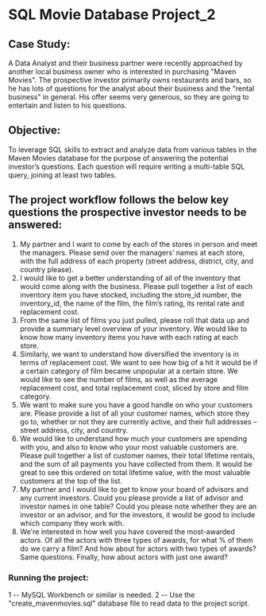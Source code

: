 # SQL Movie Database Project_2

## Case Study:
A Data Analyst and their business partner were recently approached by another local business owner who is interested in purchasing "Maven Movies". The prospective investor primarily owns restaurants and bars, so he has lots of questions for the analyst about their business and the "rental business" in general. His offer seems very generous, so they are going to entertain and listen to his questions.

## Objective:
To leverage SQL skills to extract and analyze data from various tables in the Maven Movies database for the purpose of answering the potential investor’s questions. Each question will require writing a multi-table SQL query, joining at least two tables.


## The project workflow follows the below key questions the prospective investor needs to be answered:
1. My partner and I want to come by each of the stores in person and meet the managers. Please send over the managers’ names at each store, with the full address of each property (street address, district, city, and country please).
2. I would like to get a better understanding of all of the inventory that would come along with the business. Please pull together a list of each inventory item you have stocked, including the store_id number, the inventory_id, the name of the film, the film’s rating, its rental rate and replacement cost.
3. From the same list of films you just pulled, please roll that data up and provide a summary level overview of your inventory. We would like to know how many inventory items you have with each rating at each store.
4. Similarly, we want to understand how diversified the inventory is in terms of replacement cost. We want to see how big of a hit it would be if a certain category of film became unpopular at a certain store. We would like to see the number of films, as well as the average replacement cost, and total replacement cost, sliced by store and film category.
5. We want to make sure you have a good handle on who your customers are. Please provide a list of all your customer names, which store they go to, whether or not they are currently active, and their full addresses – street address, city, and country.
6. We would like to understand how much your customers are spending with you, and also to know who your most valuable customers are. Please pull together a list of customer names, their total lifetime rentals, and the sum of all payments you have collected from them. It would be great to see this ordered on total lifetime value, with the most valuable customers at the top of the list.
7. My partner and I would like to get to know your board of advisors and any current investors. Could you please provide a list of advisor and investor names in one table? Could you please note whether they are an investor or an advisor, and for the investors, it would be good to include which company they work with.
8. We're interested in how well you have covered the most-awarded actors. Of all the actors with three types of awards, for what % of them do we carry a film? And how about for actors with two types of awards? Same questions. Finally, how about actors with just one award?


### Running the project:
1 -- MySQL Workbench or similar is needed. 2 -- Use the "create_mavenmovies.sql" database file to read data to the project script.
